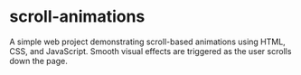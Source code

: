 # scroll-animations
A simple web project demonstrating scroll-based animations using HTML, CSS, and JavaScript. Smooth visual effects are triggered as the user scrolls down the page.
